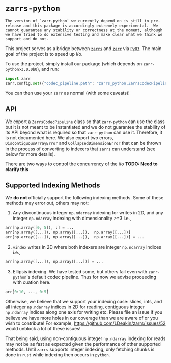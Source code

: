 # `zarrs-python`

```{warning}
The version of `zarr-python` we currently depend on is still in pre-release and this package is accordingly extremely experimental.  We cannot guarantee any stability or correctness at the moment, although we have tried to do extensive testing and make clear what we think we support and do not.
```

This project serves as a bridge between [`zarrs`](https://docs.rs/zarrs/latest/zarrs/) and [`zarr`](https://zarr.readthedocs.io/en/latest/index.html) via [`PyO3`](https://pyo3.rs/v0.22.3/).  The main goal of the project is to speed up i/o.

To use the project, simply install our package (which depends on `zarr-python>3.0.0b0`), and run:

```python
import zarr
zarr.config.set({"codec_pipeline.path": "zarrs_python.ZarrsCodecPipeline"})
```

You can then use your `zarr` as normal (with some caveats)!

## API

We export a `ZarrsCodecPipeline` class so that `zarr-python` can use the class but it is not meant to be instantiated and we do not guarantee the stability of its API beyond what is required so that `zarr-python` can use it.  Therefore, it is not documented here.  We also export two errors, `DiscontiguousArrayError` and `CollapsedDimensionError` that can be thrown in the process of converting to indexers that `zarrs` can understand (see below for more details).

There are two ways to control the concurrency of the i/o **TODO: Need to clarify this**

## Supported Indexing Methods

We **do not** officially support the following indexing methods.  Some of these methods may error out, others may not:

1. Any discontinuous integer `np.ndarray` indexing for writes in 2D, and any integer `np.ndarray` indexing with dimensionality >=3 i.e.,
```python
arr[np.array([0, 5]), :] = ...
arr[np.array([...]), np.array([...]),  np.array([...])]
arr[np.array([...]), np.array([...]),  np.array([...])] = ...
```
2. `vindex` writes in 2D where both indexers are integer `np.ndarray` indices i.e.,
```python
arr[np.array([...]), np.array([...])] = ...
```
3. Ellipsis indexing.  We have tested some, but others fail even with `zarr-python`'s default codec pipeline.  Thus for now we advise proceeding with cuation here.
```python
arr[0:10, ..., 0:5]
```

Otherwise, we believe that we support your indexing case: slices, ints, and all integer `np.ndarray` indices in 2D for reading, contiguous integer `np.ndarray` indices along one axis for writing etc.  Please file an issue if you believe we have more holes in our coverage than we are aware of or you wish to contribute!  For example, https://github.com/LDeakin/zarrs/issues/52 would unblock a lot of these issues!

That being said, using non-contiguous integer `np.ndarray` indexing for reads may not be as fast as expected given the performance of other supported methods.  Until `zarrs` supports integer indexing, only fetching chunks is done in `rust` while indexing then occurs in `python`.